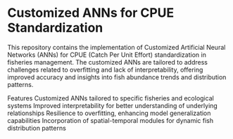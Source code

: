 # Customized ANNs for CPUE Standardization

This repository contains the implementation of Customized Artificial Neural Networks (ANNs) for CPUE (Catch Per Unit Effort) standardization in fisheries management. The customized ANNs are tailored to address challenges related to overfitting and lack of interpretability, offering improved accuracy and insights into fish abundance trends and distribution patterns.


Features
Customized ANNs tailored to specific fisheries and ecological systems
Improved interpretability for better understanding of underlying relationships
Resilience to overfitting, enhancing model generalization capabilities
Incorporation of spatial-temporal modules for dynamic fish distribution patterns




